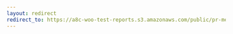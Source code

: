 ```yaml
---
layout: redirect
redirect_to: https://a8c-woo-test-reports.s3.amazonaws.com/public/pr-merge/41338/api/index.html
---
```

